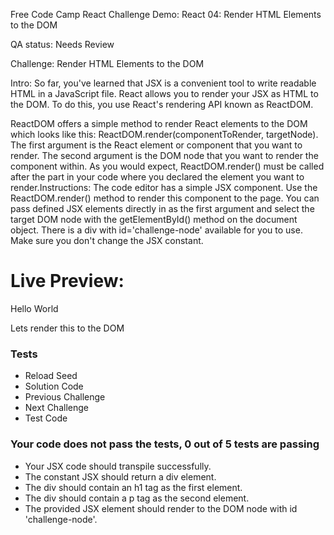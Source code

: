 Free Code Camp React Challenge Demo: React 04: Render HTML Elements to the DOM



QA status: Needs Review

Challenge: Render HTML Elements to the DOM

Intro: So far, you've learned that JSX is a convenient tool to write readable HTML in a JavaScript file. React allows you to render your JSX as HTML to the DOM. To do this, you use React's rendering API known as ReactDOM.

ReactDOM offers a simple method to render React elements to the DOM which looks like this: ReactDOM.render(componentToRender, targetNode). The first argument is the React element or component that you want to render. The second argument is the DOM node that you want to render the component within. As you would expect, ReactDOM.render() must be called after the part in your code where you declared the element you want to render.Instructions: The code editor has a simple JSX component. Use the ReactDOM.render() method to render this component to the page. You can pass defined JSX elements directly in as the first argument and select the target DOM node with the getElementById() method on the document object. There is a div with id='challenge-node' available for you to use. Make sure you don't change the JSX constant.

# Live Preview:

Hello World

Lets render this to the DOM

### Tests

* Reload Seed
* Solution Code
* Previous Challenge
* Next Challenge
* Test Code

### Your code does not pass the tests, 0 out of 5 tests are passing
- Your JSX code should transpile successfully.
- The constant JSX should return a div element.
- The div should contain an h1 tag as the first element.
- The div should contain a p tag as the second element.
- The provided JSX element should render to the DOM node with id 'challenge-node'.